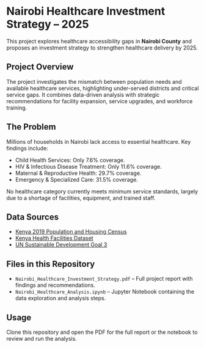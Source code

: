 # Nairobi Healthcare Investment Strategy – 2025

This project explores healthcare accessibility gaps in **Nairobi County** and proposes an investment strategy to strengthen healthcare delivery by 2025.

## Project Overview

The project investigates the mismatch between population needs and available healthcare services, highlighting under-served districts and critical service gaps. It combines data-driven analysis with strategic recommendations for facility expansion, service upgrades, and workforce training.

## The Problem

Millions of households in Nairobi lack access to essential healthcare. Key findings include:

* Child Health Services: Only 7.6% coverage.
* HIV & Infectious Disease Treatment: Only 11.6% coverage.
* Maternal & Reproductive Health: 29.7% coverage.
* Emergency & Specialized Care: 31.5% coverage.

No healthcare category currently meets minimum service standards, largely due to a shortage of facilities, equipment, and trained staff.

## Data Sources

* [Kenya 2019 Population and Housing Census](https://open.africa/dataset/2019-kenya-population-and-housing-census)
* [Kenya Health Facilities Dataset](https://open.africa/dataset/health-facilities-in-kenya)
* [UN Sustainable Development Goal 3](https://sdgs.un.org/goals/goal3)

## Files in this Repository

* `Nairobi_Healthcare_Investment_Strategy.pdf` – Full project report with findings and recommendations.
* `Nairobi_Healthcare_Analysis.ipynb` – Jupyter Notebook containing the data exploration and analysis steps.

## Usage

Clone this repository and open the PDF for the full report or the notebook to review and run the analysis.
